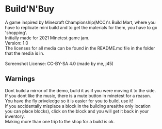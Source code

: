 # Build'N'Buy
A game inspired by Minecraft Championship(MCC)'s Build Mart, where you have to replicate mini build and to get the materials for them, you have to go 'shopping'.<br>
Initially made for 2021 Minetest game jam.<br>
Version: 1.0<br>
The licenses for all media can be found in the README.md file in the folder that the media is in.<br>
<br>
Screenshot License: CC-BY-SA 4.0 (made by me, j45)<br>
## Warnings
Dont build a mirror of the demo, build it as if you were moving it to the side.<br>
If you dont like the music, there is a mute button in minetest for a reason.<br>
You have the fly priveledge so it is easier for you to build, use it!<br>
If you accidentally misplace a block in the building area(the only location you can place blocks), click on the block and you will get it back in your inventory.<br>
Making more than one trip to the shop for a build is ok.<br>